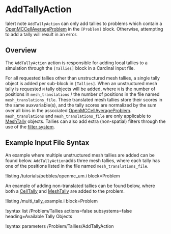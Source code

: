 # AddTallyAction

!alert note
`AddTallyAction` can only add tallies to problems which contain a [OpenMCCellAverageProblem](OpenMCCellAverageProblem.md)
in the `[Problem]` block. Otherwise, attempting to add a tally will result in an error.

## Overview

The `AddTallyAction` action is responsible for adding local tallies to a simulation through the
`[Tallies]` block in a Cardinal input file.

For all requested tallies other than unstructured mesh tallies, a single tally object is added
per sub-block in `[Tallies]`. When an unstructured mesh tally is requested `N` tally objects
will be added, where `N` is the number of positions in `mesh_translations` / the number of positions
in the file named `mesh_translations_file`. These translated mesh tallies store their scores in the
same auxvariable(s), and the tally scores are normalized by the sum over all bins in the associated
[OpenMCCellAverageProblem](OpenMCCellAverageProblem.md). `mesh_translations` and
`mesh_translations_file` are only applicable to [MeshTally](MeshTally.md) objects. Tallies can also add
extra (non-spatial) filters through the use of the [filter system](AddFilterAction.md).

## Example Input File Syntax

An example where multiple unstructured mesh tallies are added can be found below. `AddTallyAction`adds
three mesh tallies, where each tally has one of the positions listed in the file named `mesh_translations_file`.

!listing /tutorials/pebbles/openmc_um.i
  block=Problem

An example of adding non-translated tallies can be found below, where both a [CellTally](CellTally.md)
and [MeshTally](MeshTally.md) are added to the problem.

!listing /multi_tally_example.i
  block=Problem

!syntax list /Problem/Tallies actions=false subsystems=false heading=Available Tally Objects

!syntax parameters /Problem/Tallies/AddTallyAction
